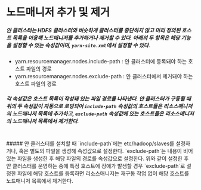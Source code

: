 # 노드매니저 추가 및 제거
##### 얀 클러스터는  HDFS 클러스터와 비슷하게 클러스터를 중단하지 않고 미리 정의된 호스트 목록을 이용해 노드매니저를 추가하거나 제거할 수 있다. 아래의 두 항목은 해당 기능을 설정할 수 있는 속성값이며, `yarn-site.xml`에서 설정할 수 있다.

- yarn.resourcemanager.nodes.include-path : 얀 클러스터에 등록돼야 하는 호스트 파일의 경로
- yarn.resourcemanager.nodes.exclude-path : 얀 클러스터에서 제거돼야 하는 호스트 파일의 경로

##### 각 속성값은 호스트 목록이 작성돼 있는 파일 경로를 나타낸다. 얀 클러스터가 구동될 때 위의 두 속성값이 자동으로 로딩되어 `include-path` 속성값의 호스트들은 리소스매니저의 노드매니저 목록에 추가하고, `exclude-path` 속성값에 있는 호스트들은 리소스매니저의 노드매니저 목록에서 제거한다.
<br />
##### 얀 클러스터를 설치할 때 `include-path`에는 etc/hadoop/slaves를 설정하거나, 혹은 별도의 파일을 생성해 속성값으로 설정한다. `exclude-path`는 내용이 비어있는 파일을 생성한 후 해당 파일의 경로를 속성값으로 설정한다. 위와 같이 설정한 후 얀 클러스터를 운영하는 중에 특정 호스트에 장애가 발생할 경우 `exclude-path`로 설정한 파일에 해당 호스트를 등록하면 리소스매니저는 재구동 작업 없이 해당 호스트를 노드매니저 목록에서 제거한다.
